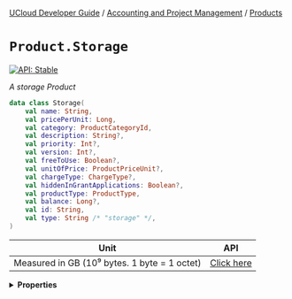[UCloud Developer Guide](/docs/developer-guide/README.md) / [Accounting and Project Management](/docs/developer-guide/accounting-and-projects/README.md) / [Products](/docs/developer-guide/accounting-and-projects/products.md)

# `Product.Storage`


[![API: Stable](https://img.shields.io/static/v1?label=API&message=Stable&color=green&style=flat-square)](/docs/developer-guide/core/api-conventions.md)


_A storage Product_

```kotlin
data class Storage(
    val name: String,
    val pricePerUnit: Long,
    val category: ProductCategoryId,
    val description: String?,
    val priority: Int?,
    val version: Int?,
    val freeToUse: Boolean?,
    val unitOfPrice: ProductPriceUnit?,
    val chargeType: ChargeType?,
    val hiddenInGrantApplications: Boolean?,
    val productType: ProductType,
    val balance: Long?,
    val id: String,
    val type: String /* "storage" */,
)
```
| Unit | API |
|------|-----|
| Measured in GB (10⁹ bytes. 1 byte = 1 octet) | [Click here](/docs/developer-guide/orchestration/storage/files.md) |

<details>
<summary>
<b>Properties</b>
</summary>

<details>
<summary>
<code>name</code>: <code><code><a href='https://kotlinlang.org/api/latest/jvm/stdlib/kotlin/-string/'>String</a></code></code> A unique name associated with this Product
</summary>





</details>

<details>
<summary>
<code>pricePerUnit</code>: <code><code><a href='https://kotlinlang.org/api/latest/jvm/stdlib/kotlin/-long/'>Long</a></code></code> The price of a single unit in a single period
</summary>



For more information go 
[here](/docs/developer-guide/accounting-and-projects/products.md#understanding-the-price).


</details>

<details>
<summary>
<code>category</code>: <code><code><a href='#productcategoryid'>ProductCategoryId</a></code></code> The category groups similar products together, it also defines which provider owns the product
</summary>





</details>

<details>
<summary>
<code>description</code>: <code><code><a href='https://kotlinlang.org/api/latest/jvm/stdlib/kotlin/-string/'>String</a>?</code></code> A short (single-line) description of the Product
</summary>





</details>

<details>
<summary>
<code>priority</code>: <code><code><a href='https://kotlinlang.org/api/latest/jvm/stdlib/kotlin/-int/'>Int</a>?</code></code> A integer used for changing the order in which products are displayed (ascending order)
</summary>





</details>

<details>
<summary>
<code>version</code>: <code><code><a href='https://kotlinlang.org/api/latest/jvm/stdlib/kotlin/-int/'>Int</a>?</code></code> This property is no longer used.
</summary>

[![Deprecated: Yes](https://img.shields.io/static/v1?label=Deprecated&message=Yes&color=red&style=flat-square)](/docs/developer-guide/core/api-conventions.md)



</details>

<details>
<summary>
<code>freeToUse</code>: <code><code><a href='https://kotlinlang.org/api/latest/jvm/stdlib/kotlin/-boolean/'>Boolean</a>?</code></code> Indicates that a Wallet is not required to use this Product
</summary>



Under normal circumstances, a `Wallet`  is always required. This is required even if a `Product` 
has a `pricePerUnit` of 0. If `freeToUse = true` then the Wallet requirement is dropped.


</details>

<details>
<summary>
<code>unitOfPrice</code>: <code><code><a href='#productpriceunit'>ProductPriceUnit</a>?</code></code> The unit of price. Used in combination with chargeType to create a complete payment model.
</summary>





</details>

<details>
<summary>
<code>chargeType</code>: <code><code><a href='#chargetype'>ChargeType</a>?</code></code> The category of payment model. Used in combination with unitOfPrice to create a complete payment model.
</summary>





</details>

<details>
<summary>
<code>hiddenInGrantApplications</code>: <code><code><a href='https://kotlinlang.org/api/latest/jvm/stdlib/kotlin/-boolean/'>Boolean</a>?</code></code> Flag to indicate that this Product is not publicly available
</summary>



⚠️ WARNING: This doesn't make the `Product`  secret. In only hides the `Product`  from the grant
system's UI.


</details>

<details>
<summary>
<code>productType</code>: <code><code><a href='#producttype'>ProductType</a></code></code>
</summary>

[![API: Internal/Beta](https://img.shields.io/static/v1?label=API&message=Internal/Beta&color=red&style=flat-square)](/docs/developer-guide/core/api-conventions.md)




</details>

<details>
<summary>
<code>balance</code>: <code><code><a href='https://kotlinlang.org/api/latest/jvm/stdlib/kotlin/-long/'>Long</a>?</code></code> Included only with certain endpoints which support `includeBalance`
</summary>

[![API: Internal/Beta](https://img.shields.io/static/v1?label=API&message=Internal/Beta&color=red&style=flat-square)](/docs/developer-guide/core/api-conventions.md)




</details>

<details>
<summary>
<code>id</code>: <code><code><a href='https://kotlinlang.org/api/latest/jvm/stdlib/kotlin/-string/'>String</a></code></code>
</summary>

[![API: Internal/Beta](https://img.shields.io/static/v1?label=API&message=Internal/Beta&color=red&style=flat-square)](/docs/developer-guide/core/api-conventions.md)
[![Deprecated: Yes](https://img.shields.io/static/v1?label=Deprecated&message=Yes&color=red&style=flat-square)](/docs/developer-guide/core/api-conventions.md)



</details>

<details>
<summary>
<code>type</code>: <code><code>String /* "storage" */</code></code> The type discriminator
</summary>





</details>



</details>


